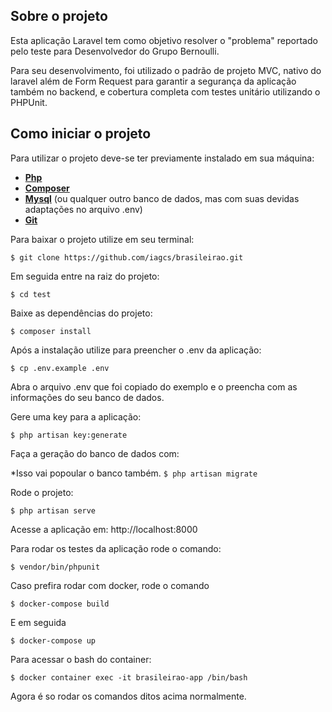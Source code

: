 ## Sobre o projeto

Esta aplicação Laravel tem como objetivo resolver o "problema" reportado pelo teste para Desenvolvedor do Grupo Bernoulli.

Para seu desenvolvimento, foi utilizado o padrão de projeto MVC, nativo do laravel além de Form Request para garantir a segurança da aplicação 
também no backend, e cobertura completa com testes unitário utilizando o PHPUnit.


## Como iniciar o projeto

Para utilizar o projeto deve-se ter previamente instalado em sua máquina:
- **[Php](https://www.php.net/downloads.php)**
- **[Composer](https://getcomposer.org/)**
- **[Mysql](https://www.mysql.com/)** (ou qualquer outro banco de dados, mas com suas devidas adaptações no arquivo .env)
- **[Git](https://git-scm.com/downloads)**


Para baixar o projeto utilize em seu terminal:

``
    $ git clone https://github.com/iagcs/brasileirao.git
``

Em seguida entre na raiz do projeto:

``
    $ cd test
``

Baixe as dependências do projeto:

``
    $ composer install
``

Após a instalação utilize para preencher o .env da aplicação:

``
    $ cp .env.example .env
``

Abra o arquivo .env que foi copiado do exemplo e o preencha com as informações do seu banco de dados.

Gere uma key para a aplicação:

``
   $ php artisan key:generate
``

Faça a geração do banco de dados com:

*Isso vai popoular o banco também.
``
    $ php artisan migrate
``

Rode o projeto:

``
  $ php artisan serve
``

Acesse a aplicação em: http://localhost:8000

Para rodar os testes da aplicação rode o comando:

``
    $ vendor/bin/phpunit
``

Caso prefira rodar com docker, rode o comando 

``
    $ docker-compose build
``

E em seguida 

``
    $ docker-compose up
``

Para acessar o bash do container:

``
    $ docker container exec -it brasileirao-app /bin/bash
``

Agora é so rodar os comandos ditos acima normalmente.
